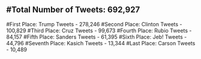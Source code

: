 #Total Number of Tweets: 692,927 
---
#First Place: Trump Tweets - 278,246
#Second Place: Clinton Tweets - 100,829
#Third Place: Cruz Tweets - 99,673
#Fourth Place: Rubio Tweets - 84,157
#Fifth Place: Sanders Tweets - 61,395
#Sixth Place: Jeb! Tweets - 44,796
#Seventh Place: Kasich Tweets - 13,344
#Last Place: Carson Tweets - 10,489
